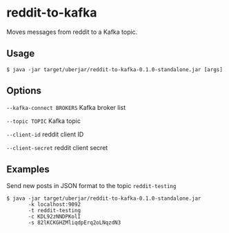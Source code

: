 # reddit-to-kafka

Moves messages from reddit to a Kafka topic.

## Usage

    $ java -jar target/uberjar/reddit-to-kafka-0.1.0-standalone.jar [args]

## Options

`--kafka-connect BROKERS` Kafka broker list

`--topic TOPIC` Kafka topic

`--client-id` reddit client ID

`--client-secret` reddit client secret

## Examples

Send new posts in JSON format to the topic `reddit-testing`

    $ java -jar target/uberjar/reddit-to-kafka-0.1.0-standalone.jar
           -k localhost:9092
           -t reddit-testing
           -c KDL92zNNDPKolI
           -s 82lKCKGHZMliqdpErq2oLNqzdN3
